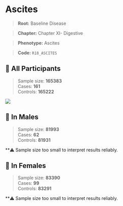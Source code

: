 # Ascites

> **Root:** Baseline Disease  

> **Chapter:** Chapter XI- Digestive  

> **Phenotype:** Ascites  

> **Code:** `R18_ASCITES`

## 🧪 All Participants  
> Sample size: **165383**  
> Cases: **161**  
> Controls: **165222**
<img src="/Disease/Figures/ALL/Baseline/R18_ASCITES.png"/>
<CsvTable src="/Disease/Data/ALL/Baseline/LG_R18_ASCITES.csv" label="🔍 View full results" />

## 👨 In Males  
> Sample size: **81993**  
> Cases: **62**  
> Controls: **81931**

**⚠️ Sample size too small to interpret results reliably.

## 👩 In Females  
> Sample size: **83390**  
> Cases: **99**  
> Controls: **83291**

**⚠️ Sample size too small to interpret results reliably.
